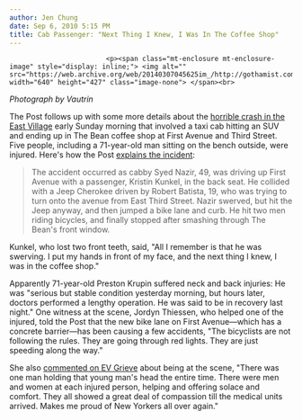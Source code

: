 ```yaml
---
author: Jen Chung
date: Sep 6, 2010 5:15 PM
title: Cab Passenger: "Next Thing I Knew, I Was In The Coffee Shop"
---
```



                            
                            
                            
                            <p><span class="mt-enclosure mt-enclosure-image" style="display: inline;"> <img alt="" src="https://web.archive.org/web/20140307045625im_/http://gothamist.com/upload/2010/09/090510ev10.jpg" width="640" height="427" class="image-none"> </span><br>
<span class="photo_caption"><i>Photograph by Vautrin</i></span></p>

<p>The Post follows up with some more details about the <a href="https://web.archive.org/web/20140307045625/http://gothamist.com/2010/09/05/cab_crashes_into_coffee_shop_in_eas.php">horrible crash in the East Village</a> early Sunday morning that involved a taxi cab hitting an SUV and ending up in The Bean coffee shop at First Avenue and Third Street.  Five people, including a 71-year-old man sitting on the bench outside, were injured.  Here&apos;s how the Post <a href="https://web.archive.org/web/20140307045625/http://gothamist.com/2010/09/05/cab_crashes_into_coffee_shop_in_eas.php?gallery0Pic=10#gallery">explains the incident</a>: </p>

<blockquote>The accident occurred as cabby Syed Nazir, 49, was driving up First Avenue with a passenger, Kristin Kunkel, in the back seat.
He collided with a Jeep Cherokee driven by Robert Batista, 19, who was trying to turn onto the avenue from East Third Street.
Nazir swerved, but hit the Jeep anyway, and then jumped a bike lane and curb.
He hit two men riding bicycles, and finally stopped after smashing through The Bean&apos;s front window.</blockquote>

<p>Kunkel, who lost two front teeth, said, &quot;All I remember is that he was swerving.  I put my hands in front of my face, and the next thing I knew, I was in the coffee shop.&quot;  </p>

<p>Apparently 71-year-old Preston Krupin suffered neck and back injuries: He was &quot;serious but stable condition yesterday morning, but hours later, doctors performed a lengthy operation. He was said to be in recovery last night.&quot;  One witness at the scene, Jordyn Thiessen, who helped one of the injured, told the Post that the new bike lane on First Avenue&#x2014;which has a concrete barrier&#x2014;has been causing a few accidents, &quot;The bicyclists are not following the rules. They are going through red lights. They are just speeding along the way.&quot;  </p>

<p>She also <a href="https://web.archive.org/web/20140307045625/http://evgrieve.com/2010/09/update-on-yesterdays-early-man-crash-on.html">commented on EV Grieve</a> about being at the scene, &quot;There was one man holding that young man&apos;s head the entire time. There were men and women at each injured person, helping and offering solace and comfort. They all showed a great deal of compassion till the medical units arrived. Makes me proud of New Yorkers all over again.&quot;</p>
                            
                            
                            
